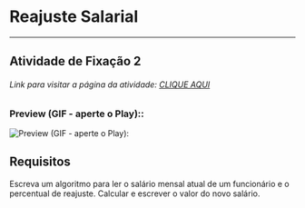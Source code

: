 # Reajuste Salarial

---

## Atividade de Fixação 2  

###### Link para visitar a página da atividade: [CLIQUE AQUI](https://giunossauro.github.io/iFood_Lets-Code_Sala-842/2_Logica-com-JavaScript/Atividades-de-Fixacao/02_Reajuste-Salarial/Reajuste-Salarial.html)

### Preview (GIF - aperte o Play)::

![Preview (GIF - aperte o Play):](https://github.com/Giunossauro/iFood_Lets-Code_Sala-842/blob/master/2_Logica-com-JavaScript/Atividades-de-Fixacao/img/2f2.gif)

## Requisitos

Escreva um algoritmo para ler o salário mensal atual de um funcionário e o percentual de reajuste. Calcular e escrever o valor do novo salário.  
 